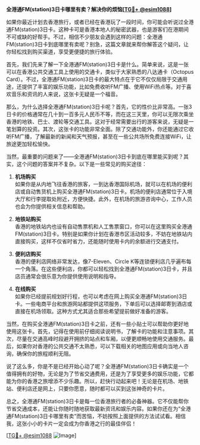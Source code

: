 **全港通FM(station)3日卡哪里有卖？解决你的烦恼[[TG💪+ @esim1088](https://t.me/s/esim1088)]**

如果你最近计划去香港旅行，或者已经在香港玩了一段时间，你可能会听说过全港通FM(station)3日卡。这种卡可是香港本地人的秘密武器，也是游客们在港期间不可或缺的好帮手。不过，相信不少朋友会遇到这样的问题：全港通FM(station)3日卡到底哪里有卖呢？别急，这篇文章就来帮你解答这个疑问，让你轻松找到购买渠道，享受更便捷的旅行体验。

首先，我们先来了解一下全港通FM(station)3日卡是什么。简单来说，这是一张可以在香港公共交通工具上使用的交通卡，类似于大家熟悉的八达通卡（Octopus Card）。不过，全港通FM(station)3日卡的最大特点在于它不仅仅局限于交通用途，还提供了丰富的娱乐功能，比如免费收听FM广播、使用WiFi热点等。对于喜欢音乐和资讯的人来说，这张卡无疑是一个福音。

那么，为什么选择全港通FM(station)3日卡呢？首先，它的性价比非常高。一张3日卡的价格通常在几十到一百多元人民币不等，而在这三天里，你可以无限次乘坐香港的地铁、巴士、渡轮等交通工具。这对于经常需要出行的游客来说，无疑是一笔划算的投资。其次，这张卡的功能非常全面。除了交通功能外，你还能通过它收听FM广播，了解最新的新闻和天气预报，甚至在一些公共场所免费连接WiFi，让旅途更加轻松愉快。

当然，最重要的问题来了——全港通FM(station)3日卡到底在哪里能买到呢？其实，这个问题的答案并不复杂。以下是一些常见的购买途径：

1. **机场购买**  
   如果你是从内地飞往香港的旅客，一到达香港国际机场，就可以在机场的便利店或自动售货机上购买全港通FM(station)3日卡。机场的便利店通常位于入境大厅和行李提取处附近，方便快捷。此外，在机场的旅游咨询中心，工作人员也会为你提供相关信息和帮助。

2. **地铁站购买**  
   香港的地铁站内也设有自动售票机和人工售票窗口，你可以在这里购买全港通FM(station)3日卡。特别是如果你计划在香港市区活动较多，不妨在地铁站内直接购买，这样不仅省时省力，还能随时使用卡内的余额进行交通支付。

3. **便利店购买**  
   香港的便利店网络非常发达，像7-Eleven、Circle K等连锁便利店几乎遍布每一个角落。在这些便利店，你都可以轻松找到全港通FM(station)3日卡，并且店员通常会很乐意为你提供使用说明和指导。

4. **在线购买**  
   如果你已经提前规划好行程，也可以考虑在网上购买全港通FM(station)3日卡。一些电商平台和旅游网站都提供这项服务，下单后可以选择邮寄到酒店或直接在机场领取。这种方式尤其适合那些希望提前做好准备的游客。

当然，在购买全港通FM(station)3日卡之前，还有一些小贴士可以帮助你更好地使用这张卡。首先，记得在使用前仔细阅读说明书，了解卡的功能和注意事项。其次，尽量在交通高峰时段避开拥挤的站点和车厢，以便更顺畅地使用交通服务。最后，如果你对香港的公共交通不太熟悉，可以下载相关的地图应用或向当地人咨询，确保你的旅程顺利无阻。

说了这么多，你是不是已经开始心动了呢？全港通FM(station)3日卡确实是一个值得拥有的好物，无论是为了节省交通费用，还是为了享受更多的娱乐功能，它都能为你的香港之旅增添不少乐趣。所以，赶快行动起来吧！无论是在机场、地铁站、便利店还是网上，只要你愿意，随时都可以买到这张神奇的卡片。

总之，全港通FM(station)3日卡是每一位香港旅行者的必备神器。它不仅能帮你节省交通成本，还能让你随时随地获取最新资讯和娱乐内容。如果你还在为“全港通FM(station)3日卡哪里有卖”而苦恼，不妨按照上面提供的方法试试看。相信我，这张小小的卡片一定会成为你香港之行的最佳伴侣！

[[TG💪+ @esim1088](https://t.me/s/esim1088) ![Image](https://i.postimg.cc/4NQfJmqS/Snipaste-2025-05-13-00-14-12.png)]